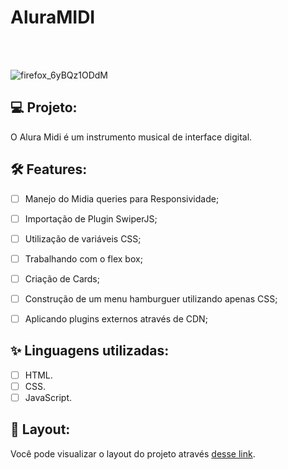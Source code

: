 # AluraMIDI
 
<br><br>

![firefox_6yBQz1ODdM](https://user-images.githubusercontent.com/104083691/186174330-bb745eb2-d737-4553-8a0b-84a4e8eb3ce4.png)

##


## 💻 Projeto:

O Alura Midi é um instrumento musical de interface digital.

## :hammer_and_wrench: Features:

-   [ ] Manejo do Midia queries para Responsividade;
-   [ ] Importação de Plugin SwiperJS;
-   [ ] Utilização de variáveis CSS;
-   [ ] Trabalhando com o flex box;
-   [ ] Criação de Cards;
-   [ ] Construção de um menu hamburguer utilizando apenas CSS;
-   [ ] Aplicando plugins externos através de CDN;


## ✨ Linguagens utilizadas:

-   [ ] HTML.
-   [ ] CSS.
-   [ ] JavaScript.

## 🔖 Layout:

Você pode visualizar o layout do projeto através [desse link]().

